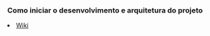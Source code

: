 ### Como iniciar o desenvolvimento e arquitetura do projeto

<li><a href="https://github.com/Leordrgs/PokerSprintsBackEnd.wiki.git">Wiki</li>

